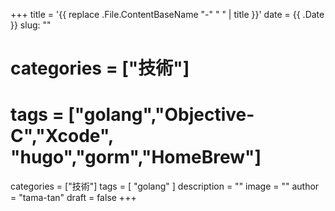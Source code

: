+++
title = '{{ replace .File.ContentBaseName "-" " " | title }}'
date = {{ .Date }}
slug: ""
# categories = ["技術"]
# tags = ["golang","Objective-C","Xcode", "hugo","gorm","HomeBrew"]
categories = ["技術"]
tags = [ "golang" ]
description = ""
image = ""
author = "tama-tan"
draft = false
+++
